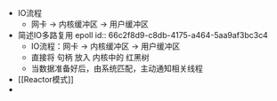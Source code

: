 - IO流程
	- 网卡 -> 内核缓冲区 -> 用户缓冲区
- 简述IO多路复用 epoll
  id:: 66c2f8d9-c8db-4175-a464-5aa9af3bc3c4
	- IO流程：网卡 -> 内核缓冲区 -> 用户缓冲区
	- 直接将 句柄 放入 内核中的 红黑树
	- 当数据准备好后，由系统匹配，主动通知相关线程
- [[Reactor模式]]
-